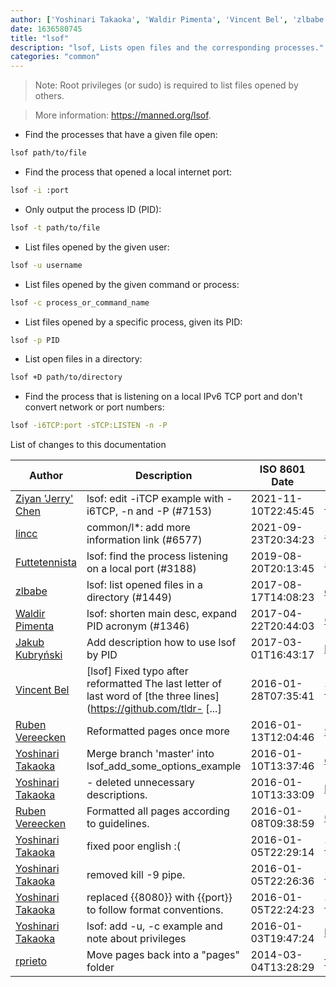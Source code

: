 ```yaml
---
author: ['Yoshinari Takaoka', 'Waldir Pimenta', 'Vincent Bel', 'zlbabe', 'Jakub Kubryński', 'rprieto', "Ziyan 'Jerry' Chen", 'Ruben Vereecken', 'Futtetennista', 'lincc']
date: 1636580745
title: "lsof"
description: "lsof, Lists open files and the corresponding processes."
categories: "common"
---
```

> Note: Root privileges (or sudo) is required to list files opened by others.

> More information: <https://manned.org/lsof>.

- Find the processes that have a given file open:

```bash
lsof path/to/file
```

- Find the process that opened a local internet port:

```bash
lsof -i :port
```

- Only output the process ID (PID):

```bash
lsof -t path/to/file
```

- List files opened by the given user:

```bash
lsof -u username
```

- List files opened by the given command or process:

```bash
lsof -c process_or_command_name
```

- List files opened by a specific process, given its PID:

```bash
lsof -p PID
```

- List open files in a directory:

```bash
lsof +D path/to/directory
```

- Find the process that is listening on a local IPv6 TCP port and don't convert network or port numbers:

```bash
lsof -i6TCP:port -sTCP:LISTEN -n -P
```
List of changes to this documentation


Author | Description | ISO 8601 Date | GitHub link
------|-----|-----|-----
[Ziyan 'Jerry' Chen](mailto:jerryc443@gmail.com) | lsof: edit -iTCP example with -i6TCP, -n and -P (#7153) | 2021-11-10T22:45:45 | [1eb7603197d9](https://github.com/tldr-pages/tldr/commit/1eb7603197d97277d81a1313aefb51ec17a73c32)
[lincc](mailto:46962923+blueskyson@users.noreply.github.com) | common/l*: add more information link (#6577) | 2021-09-23T20:34:23 | [35d3601e388a](https://github.com/tldr-pages/tldr/commit/35d3601e388ad4b54affea092d6dd4f0a8be37d2)
[Futtetennista](mailto:futtetennista@pm.me) | lsof: find the process listening on a local port (#3188) | 2019-08-20T20:13:45 | [5532175b1571](https://github.com/tldr-pages/tldr/commit/5532175b15718906d8823e8a4984be3abdbaaabb)
[zlbabe](mailto:31076777+zlbabe@users.noreply.github.com) | lsof: list opened files in a directory (#1449) | 2017-08-17T14:08:23 | [d86e7e35a2fd](https://github.com/tldr-pages/tldr/commit/d86e7e35a2fd15014ae36f053ae880f1cc813f9f)
[Waldir Pimenta](mailto:waldyrious@gmail.com) | lsof: shorten main desc, expand PID acronym (#1346) | 2017-04-22T20:44:03 | [69c12013b336](https://github.com/tldr-pages/tldr/commit/69c12013b3360e490a152b8d39f2999eed983c39)
[Jakub Kubryński](mailto:jkubrynski@gmail.com) | Add description how to use lsof by PID | 2017-03-01T16:43:17 | [b937aa13a893](https://github.com/tldr-pages/tldr/commit/b937aa13a893776d64b4f8aa661ead4d3925de30)
[Vincent Bel](mailto:buaazqh@gmail.com) | [lsof] Fixed typo after reformatted The last letter of last word of [the three lines](https://github.com/tldr- [...] | 2016-01-28T07:35:41 | [72548b6443c0](https://github.com/tldr-pages/tldr/commit/72548b6443c042c1da74691f78827d180d5b9924)
[Ruben Vereecken](mailto:rubenvereecken@gmail.com) | Reformatted pages once more | 2016-01-13T12:04:46 | [967633411984](https://github.com/tldr-pages/tldr/commit/9676334119847078e5e05fec393a3fe36991dbc2)
[Yoshinari Takaoka](mailto:mumumu@mumumu.org) | Merge branch 'master' into lsof_add_some_options_example | 2016-01-10T13:37:46 | [dc911022058f](https://github.com/tldr-pages/tldr/commit/dc911022058f291aeb70ec2e127d5d21abc44c6b)
[Yoshinari Takaoka](mailto:mumumu@mumumu.org) | - deleted unnecessary descriptions. | 2016-01-10T13:33:09 | [b8d24b5f74b3](https://github.com/tldr-pages/tldr/commit/b8d24b5f74b3b9400ae4fd90fb76345c1f84bc32)
[Ruben Vereecken](mailto:rubenvereecken@gmail.com) | Formatted all pages according to guidelines. | 2016-01-08T09:38:59 | [066582e8eab5](https://github.com/tldr-pages/tldr/commit/066582e8eab57bce9861cc8d379e158d61f1cc95)
[Yoshinari Takaoka](mailto:mumumu@mumumu.org) | fixed poor english :( | 2016-01-05T22:29:14 | [7a01d25b6f5a](https://github.com/tldr-pages/tldr/commit/7a01d25b6f5a943ce5e48d8dad4b1d37bae21a30)
[Yoshinari Takaoka](mailto:mumumu@mumumu.org) | removed kill -9 pipe. | 2016-01-05T22:26:36 | [28f29660c33d](https://github.com/tldr-pages/tldr/commit/28f29660c33d2f3ed5b805fe882b50777733e00d)
[Yoshinari Takaoka](mailto:mumumu@mumumu.org) | replaced {{8080}} with {{port}} to follow format conventions. | 2016-01-05T22:24:23 | [7d7a50568ffd](https://github.com/tldr-pages/tldr/commit/7d7a50568ffddb7a4072aff6627dc685efec6ea1)
[Yoshinari Takaoka](mailto:mumumu@mumumu.org) | lsof: add -u, -c example and note about privileges | 2016-01-03T19:47:24 | [b10743579347](https://github.com/tldr-pages/tldr/commit/b107435793478595a99ff1654024b9e8fae56422)
[rprieto](mailto:choicesmade@gmail.com) | Move pages back into a "pages" folder | 2014-03-04T13:28:29 | [f00bf64426a7](https://github.com/tldr-pages/tldr/commit/f00bf64426a792ee3aac792f9c0aec3f8b1eaa7d)

